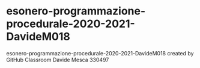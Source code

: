 # esonero-programmazione-procedurale-2020-2021-DavideM018
esonero-programmazione-procedurale-2020-2021-DavideM018 created by GitHub Classroom
Davide
Mesca
330497
